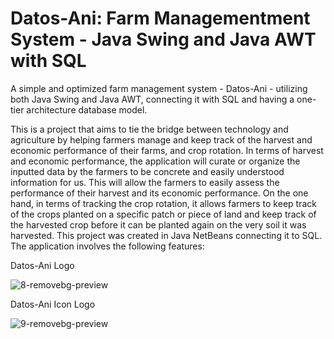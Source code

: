 # Datos-Ani: Farm Managementment System - Java Swing and Java AWT with SQL 


A simple and optimized farm management system - Datos-Ani - utilizing both Java Swing and Java AWT, connecting it with SQL and having a one-tier architecture database model.

This is a project that aims to tie the bridge between technology and agriculture by helping farmers manage and keep track of the harvest and economic performance of their farms, and crop rotation. In terms of harvest and economic performance, the application will curate or organize the inputted data by the farmers to be concrete and easily understood information for us. This will allow the farmers to easily assess the performance of their harvest and its economic performance. On the one hand, in terms of tracking the crop rotation, it allows farmers to keep track of the crops planted on a specific patch or piece of land and keep track of the harvested crop before it can be planted again on the very soil it was harvested. This project was created in Java NetBeans connecting it to SQL. The application involves the following features:








Datos-Ani Logo


![8-removebg-preview](https://github.com/wolfD-red/Datos-Ani/assets/149870730/8cca6e7a-501b-4da7-854d-43eb7d83523f)


Datos-Ani Icon Logo


![9-removebg-preview](https://github.com/wolfD-red/Datos-Ani/assets/149870730/5437401f-6a36-4402-ae1b-3927f669769c)

